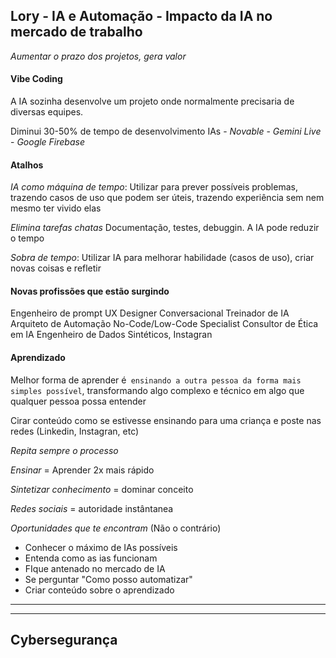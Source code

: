 ## Lory - IA e Automação - Impacto da IA no mercado de trabalho

_Aumentar o prazo dos projetos, gera valor_

#### Vibe Coding 
A IA sozinha desenvolve um projeto onde normalmente precisaria de diversas equipes.

Diminui 30-50% de tempo de desenvolvimento
IAs - _Novable_ - _Gemini Live_ - _Google Firebase_

#### Atalhos
_IA como máquina de tempo_: Utilizar para prever possíveis problemas, trazendo casos de uso que podem ser úteis, trazendo experiência sem nem mesmo ter vivido elas

_Elimina tarefas chatas_ 
Documentação, testes, debuggin. A IA pode reduzir o tempo 

_Sobra de tempo_: Utilizar IA para melhorar habilidade (casos de uso), criar novas coisas e refletir

#### Novas profissões que estão surgindo
Engenheiro de prompt
UX Designer Conversacional
Treinador de IA
Arquiteto de Automação
No-Code/Low-Code Specialist
Consultor de Ética em IA
Engenheiro de Dados Sintéticos, Instagran

#### Aprendizado
Melhor forma de aprender é` ensinando a outra pessoa da forma mais simples possível`, transformando algo complexo e técnico em algo que qualquer pessoa possa entender 

Cirar conteúdo como se estivesse ensinando para uma criança e poste nas redes (Linkedin, Instagran, etc)

_Repita sempre o processo_

_Ensinar_ = Aprender 2x mais rápido

_Sintetizar conhecimento_ = dominar conceito

_Redes sociais_ = autoridade instântanea

_Oportunidades que te encontram_ (Não o contrário)

- Conhecer o máximo de IAs possíveis
- Entenda como as ias funcionam
- FIque antenado no mercado de IA
- Se perguntar "Como posso automatizar"
- Criar conteúdo sobre o aprendizado

---
---

## Cybersegurança

